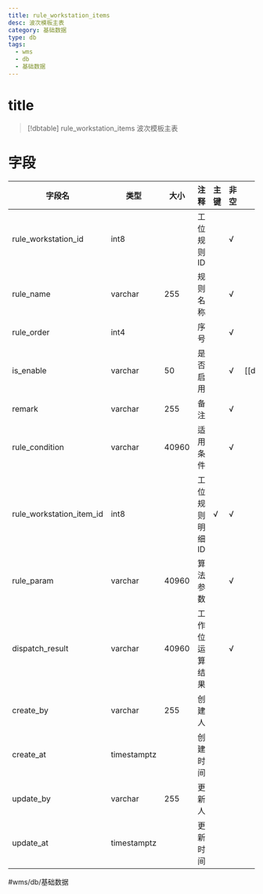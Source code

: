 ```yaml
---
title: rule_workstation_items
desc: 波次模板主表
category: 基础数据
type: db
tags:
  - wms
  - db
  - 基础数据
---
```


# title
>[!dbtable] rule_workstation_items
> 波次模板主表

# 字段
| 字段名 | 类型 | 大小 | 注释 | 主键 | 非空 | 关联 |
| --- | --- | --- | --- | --- | --- | --- |
| rule_workstation_id | int8 |  | 工位规则ID |  | √ |  |
| rule_name | varchar | 255 | 规则名称 |  | √ |  |
| rule_order | int4 |  | 序号 |  | √ |  |
| is_enable | varchar | 50 | 是否启用 |  | √ | [[dict.IS_ENABLE]] |
| remark | varchar | 255 | 备注 |  | √ |  |
| rule_condition | varchar | 40960 | 适用条件 |  | √ |  |
| rule_workstation_item_id | int8 |  | 工位规则明细ID | √ | √ |  |
| rule_param | varchar | 40960 | 算法参数 |  | √ |  |
| dispatch_result | varchar | 40960 | 工作位运算结果 |  | √ |  |
| create_by | varchar | 255 | 创建人 |  |  |  |
| create_at | timestamptz |  | 创建时间 |  |  |  |
| update_by | varchar | 255 | 更新人 |  |  |  |
| update_at | timestamptz |  | 更新时间 |  |  |  |
#wms/db/基础数据
